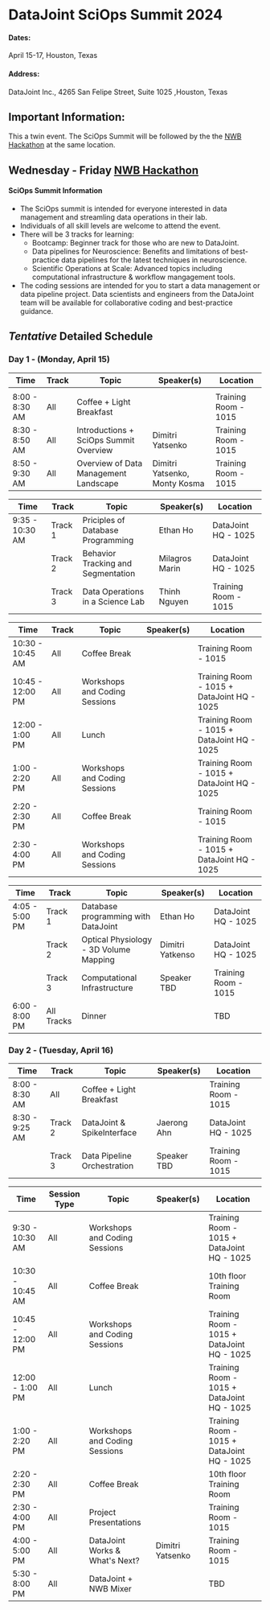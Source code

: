# DataJoint SciOps Summit 2024

#### **Dates:**  
April 15-17, Houston, Texas

#### **Address:**
DataJoint Inc., 4265 San Felipe Street, Suite 1025 ,Houston, Texas

## **Important Information:**
This a twin event. The SciOps Summit will be followed by the the [NWB Hackathon](https://neurodatawithoutborders.github.io/nwb_hackathons/HCK18_2024_Dev_Hackathon_DataJoint) at the same location.
## Wednesday - Friday  [NWB Hackathon](https://neurodatawithoutborders.github.io/nwb_hackathons/HCK18_2024_Dev_Hackathon_DataJoint)

#### **SciOps Summit Information**
+ The SciOps summit is intended for everyone interested in data management and streamling data operations in their lab.
+ Individuals of all skill levels are welcome to attend the event.
+ There will be 3 tracks for learning:
  + Bootcamp: Beginner track for those who are new to DataJoint.
  + Data pipelines for Neuroscience: Benefits and limitations of best-practice data pipelines for the latest techniques in neuroscience.
  + Scientific Operations at Scale: Advanced topics including computational infrastructure & workflow mangagement tools. 
+ The coding sessions are intended for you to start a data management or data pipeline project. Data scientists and engineers from the DataJoint team will be available for collaborative coding and best-practice guidance.

## *Tentative* Detailed Schedule
### **Day 1 - (Monday, April 15)**

| Time            | Track        | Topic                                         | Speaker(s)                       | Location                        |
|-----------------|--------------|-----------------------------------------------|----------------------------------|---------------------------------|
|                 |              |                                               |                                  |                                 
| 8:00 - 8:30 AM  | All          | Coffee + Light Breakfast                      |                                  | Training Room - 1015            |
| 8:30 - 8:50 AM  | All          | Introductions + SciOps Summit Overview        | Dimitri Yatsenko                 | Training Room - 1015            |
| 8:50 - 9:30 AM  | All          | Overview of Data Management Landscape         | Dimitri Yatsenko, Monty Kosma    | Training Room - 1015            |

| Time            | Track        | Topic                                         | Speaker(s)                       | Location                        |
|-----------------|--------------|-----------------------------------------------|----------------------------------|---------------------------------|
| 9:35 - 10:30 AM | Track 1      | Priciples of Database Programming             | Ethan Ho                         | DataJoint HQ - 1025             |
|                 | Track 2      | Behavior Tracking and Segmentation            | Milagros Marin                   | DataJoint HQ - 1025             |
|                 | Track 3      | Data Operations in a Science Lab              | Thinh Nguyen                     | Training Room - 1015            |

| Time            | Track        | Topic                                         | Speaker(s)                       | Location                        |
|-----------------|--------------|-----------------------------------------------|----------------------------------|---------------------------------|
| 10:30 - 10:45 AM| All          | Coffee Break                                  |                                  | Training Room - 1015            |
| 10:45 - 12:00 PM| All          | Workshops and Coding Sessions                 |                                  | Training Room - 1015 + DataJoint HQ - 1025 |
| 12:00 - 1:00 PM | All          | Lunch                                         |                                  | Training Room - 1015 + DataJoint HQ - 1025 |
| 1:00 - 2:20 PM  | All          | Workshops and Coding Sessions                 |                                  | Training Room - 1015 + DataJoint HQ - 1025 |
| 2:20 - 2:30 PM  | All          | Coffee Break                                  |                                  | Training Room - 1015            |
| 2:30 - 4:00 PM  | All          | Workshops and Coding Sessions                 |                                  | Training Room - 1015 + DataJoint HQ - 1025 |

| Time            | Track        | Topic                                         | Speaker(s)                       | Location                        |
|-----------------|--------------|-----------------------------------------------|----------------------------------|---------------------------------|
| 4:05 - 5:00 PM  | Track 1      | Database programming with DataJoint           | Ethan Ho                         | DataJoint HQ - 1025             |
|                 | Track 2      | Optical Physiology - 3D Volume Mapping        | Dimitri Yatkenso                 | DataJoint HQ - 1025             |
|                 | Track 3      | Computational Infrastructure                  | Speaker TBD                      | Training Room - 1015            |
| 6:00 - 8:00 PM  | All Tracks   | Dinner                                        |                                  | TBD                             |



### **Day 2 - (Tuesday, April 16)**
| Time            | Track        | Topic                                         | Speaker(s)                       | Location                        |
|-----------------|--------------|-----------------------------------------------|----------------------------------|---------------------------------|
| 8:00 - 8:30 AM  | All          | Coffee + Light Breakfast                      |                                  | Training Room - 1015            |
| 8:30 - 9:25 AM  | Track 2      | DataJoint & SpikeInterface                    | Jaerong Ahn                      | DataJoint HQ - 1025             |
|                 | Track 3      | Data Pipeline Orchestration                   | Speaker TBD                      | Training Room - 1015            |

| Time            | Session Type | Topic                                         | Speaker(s)                       | Location                        |
|-----------------|--------------|-----------------------------------------------|----------------------------------|---------------------------------|
| 9:30 - 10:30 AM | All          | Workshops and Coding Sessions                 |                                  | Training Room - 1015 + DataJoint HQ - 1025 |
| 10:30 - 10:45 AM| All          | Coffee Break                                  |                                  | 10th floor Training Room        |
| 10:45 - 12:00 PM| All          | Workshops and Coding Sessions                 |                                  | Training Room - 1015 + DataJoint HQ - 1025 |
| 12:00 - 1:00 PM | All          | Lunch                                         |                                  | Training Room - 1015 + DataJoint HQ - 1025 |
| 1:00 - 2:20 PM  | All          | Workshops and Coding Sessions                 |                                  | Training Room - 1015 + DataJoint HQ - 1025 |
| 2:20 - 2:30 PM  | All          | Coffee Break                                  |                                  | 10th floor Training Room        |
| 2:30 - 4:00 PM  | All          | Project Presentations                         |                                  | Training Room - 1015            |
| 4:00 - 5:00 PM  | All          | DataJoint Works & What's Next?                | Dimitri Yatsenko                 | Training Room - 1015            |
| 5:30 - 8:00 PM  | All          | DataJoint + NWB Mixer                         |                                  | TBD                             |
